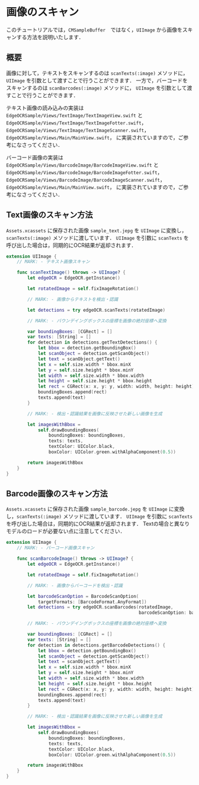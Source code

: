 # 画像のスキャン
このチュートリアルでは，`CMSampleBuffer`　ではなく，`UIImage` から画像をスキャンする方法を説明いたします．


## 概要
画像に対して，テキストをスキャンするのは `scanTexts(:image)` メソッドに，
`UIImage` を引数として渡すことで行うことができます．
一方で，バーコードをスキャンするのは `scanBarcodes(:image)` メソッドに，
`UIImage` を引数として渡すことで行うことができます．

テキスト画像の読み込みの実装は 
`EdgeOCRSample/Views/TextImage/TextImageView.swift` と　
`EdgeOCRSample/Views/TextImage/TextImageFotter.swift`，
`EdgeOCRSample/Views/TextImage/TextImageScanner.swift`，
`EdgeOCRSample/Views/Main/MainView.swift`，
に実装されていますので，ご参考になさってください．

バーコード画像の実装は 
`EdgeOCRSample/Views/BarcodeImage/BarcodeImageView.swift` と　
`EdgeOCRSample/Views/BarcodeImage/BarcodeImageFotter.swift`，
`EdgeOCRSample/Views/BarcodeImage/BarcodeImageScanner.swift`，
`EdgeOCRSample/Views/Main/MainView.swift`，
に実装されていますので，ご参考になさってください．


## Text画像のスキャン方法
`Assets.xcassets` に保存された画像 `sample_text.jepg` を `UIImage` に変換し，`scanTexts(:image)` メソッドに渡しています．
`UIImage` を引数に `scanTexts` を呼び出した場合は，同期的にOCR結果が返却されます．

```swift
extension UIImage {
    // MARK: - テキスト画像スキャン

    func scanTextImage() throws -> UIImage? {
        let edgeOCR = EdgeOCR.getInstance()

        let rotatedImage = self.fixImageRotation()

        // MARK: - 画像からテキストを検出・認識

        let detections = try edgeOCR.scanTexts(rotatedImage)

        // MARK: - バウンデイングボックスの座標を画像の絶対座標へ変換

        var boundingBoxes: [CGRect] = []
        var texts: [String] = []
        for detection in detections.getTextDetections() {
            let bbox = detection.getBoundingBox()
            let scanObject = detection.getScanObject()
            let text = scanObject.getText()
            let x = self.size.width * bbox.minX
            let y = self.size.height * bbox.minY
            let width = self.size.width * bbox.width
            let height = self.size.height * bbox.height
            let rect = CGRect(x: x, y: y, width: width, height: height)
            boundingBoxes.append(rect)
            texts.append(text)
        }

        // MARK: - 検出・認識結果を画像に反映させた新しい画像を生成

        let imagesWithBbox =
            self.drawBoundingBoxes(
                boundingBoxes: boundingBoxes,
                texts: texts,
                textColor: UIColor.black,
                boxColor: UIColor.green.withAlphaComponent(0.5))

        return imagesWithBbox
    }
}
```


## Barcode画像のスキャン方法
`Assets.xcassets` に保存された画像 `sample_barcode.jepg` を `UIImage` に変換し，`scanTexts(:image)` メソッドに渡しています．
`UIImage` を引数に `scanTexts` を呼び出した場合は，同期的にOCR結果が返却されます．
Textの場合と異なりモデルのロードが必要ない点に注意してください．
```swift
extension UIImage {
    // MARK: - バーコード画像スキャン

    func scanBarcodeImage() throws -> UIImage? {
        let edgeOCR = EdgeOCR.getInstance()

        let rotatedImage = self.fixImageRotation()

        // MARK: - 画像からバーコードを検出・認識

        let barcodeScanOption = BarcodeScanOption(
            targetFormats: [BarcodeFormat.AnyFormat])
        let detections = try edgeOCR.scanBarcodes(rotatedImage,
                                                  barcodeScanOption: barcodeScanOption)

        // MARK: - バウンデイングボックスの座標を画像の絶対座標へ変換

        var boundingBoxes: [CGRect] = []
        var texts: [String] = []
        for detection in detections.getBarcodeDetections() {
            let bbox = detection.getBoundingBox()
            let scanObject = detection.getScanObject()
            let text = scanObject.getText()
            let x = self.size.width * bbox.minX
            let y = self.size.height * bbox.minY
            let width = self.size.width * bbox.width
            let height = self.size.height * bbox.height
            let rect = CGRect(x: x, y: y, width: width, height: height)
            boundingBoxes.append(rect)
            texts.append(text)
        }

        // MARK: - 検出・認識結果を画像に反映させた新しい画像を生成

        let imagesWithBbox =
            self.drawBoundingBoxes(
                boundingBoxes: boundingBoxes,
                texts: texts,
                textColor: UIColor.black,
                boxColor: UIColor.green.withAlphaComponent(0.5))

        return imagesWithBbox
    }
}
```



